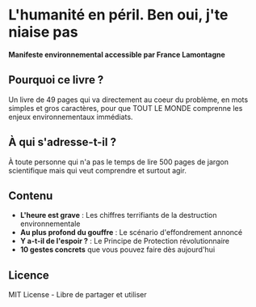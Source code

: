 # L'humanité en péril. Ben oui, j'te niaise pas

**Manifeste environnemental accessible par France Lamontagne**

## Pourquoi ce livre ?

Un livre de 49 pages qui va directement au coeur du problème, en mots simples et gros caractères, pour que TOUT LE MONDE comprenne les enjeux environnementaux immédiats.

## À qui s'adresse-t-il ?

À toute personne qui n'a pas le temps de lire 500 pages de jargon scientifique mais qui veut comprendre et surtout agir.

## Contenu

- **L'heure est grave** : Les chiffres terrifiants de la destruction environnementale
- **Au plus profond du gouffre** : Le scénario d'effondrement annoncé
- **Y a-t-il de l'espoir ?** : Le Principe de Protection révolutionnaire
- **10 gestes concrets** que vous pouvez faire dès aujourd'hui

## Licence

MIT License - Libre de partager et utiliser
